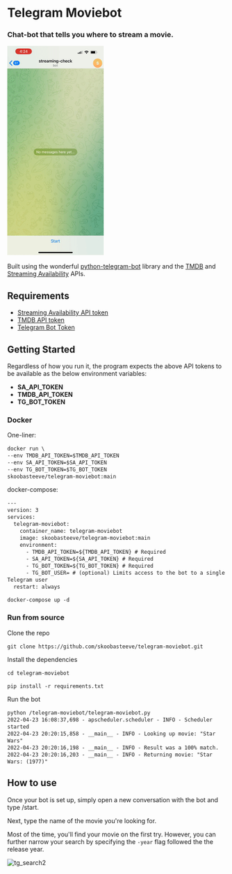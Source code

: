 # Telegram Moviebot
### Chat-bot that tells you where to stream a movie.

![tg_search1](images/tg_search1.gif)

Built using the wonderful [python-telegram-bot](https://github.com/python-telegram-bot/python-telegram-bot) library and the [TMDB](https://developers.themoviedb.org/3/getting-started/introduction) and [Streaming Availability](https://rapidapi.com/movie-of-the-night-movie-of-the-night-default/api/streaming-availability/details) APIs.

## Requirements
- [Streaming Availability API token](https://rapidapi.com/movie-of-the-night-movie-of-the-night-default/api/streaming-availability)
- [TMDB API token](https://developers.themoviedb.org/3/getting-started/introduction)
- [Telegram Bot Token](https://core.telegram.org/bots)
  
## Getting Started

Regardless of how you run it, the program expects the above API tokens to be available as the below environment variables:  
- **SA_API_TOKEN**
- **TMDB_API_TOKEN**
- **TG_BOT_TOKEN**

### Docker
One-liner:  
```
docker run \ 
--env TMDB_API_TOKEN=$TMDB_API_TOKEN
--env SA_API_TOKEN=$SA_API_TOKEN
--env TG_BOT_TOKEN=$TG_BOT_TOKEN
skoobasteeve/telegram-moviebot:main
```
docker-compose:
```
---
version: 3
services:
  telegram-moviebot:
    container_name: telegram-moviebot
    image: skoobasteeve/telegram-moviebot:main
    environment:
      - TMDB_API_TOKEN=${TMDB_API_TOKEN} # Required
      - SA_API_TOKEN=${SA_API_TOKEN} # Required
      - TG_BOT_TOKEN=${TG_BOT_TOKEN} # Required
      - TG_BOT_USER= # (optional) Limits access to the bot to a single Telegram user
  restart: always
```
```
docker-compose up -d
```

### Run from source
Clone the repo
```
git clone https://github.com/skoobasteeve/telegram-moviebot.git
```
Install the dependencies
```
cd telegram-moviebot
```
```
pip install -r requirements.txt
```
Run the bot
```
python /telegram-moviebot/telegram-moviebot.py
2022-04-23 16:08:37,698 - apscheduler.scheduler - INFO - Scheduler started
2022-04-23 20:20:15,858 - __main__ - INFO - Looking up movie: "Star Wars"
2022-04-23 20:20:16,198 - __main__ - INFO - Result was a 100% match.
2022-04-23 20:20:16,203 - __main__ - INFO - Returning movie: "Star Wars: (1977)"
```

## How to use
Once your bot is set up, simply open a new conversation with the bot and type /start.  

Next, type the name of the movie you're looking for.  

Most of the time, you'll find your movie on the first try. However, you can further narrow your search by specifying the `-year` flag followed the the release year.  

![tg_search2](images/tg_search2.gif)
